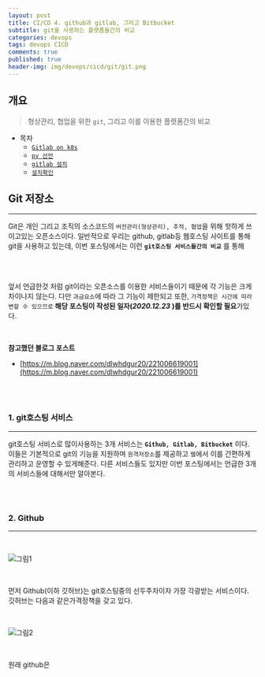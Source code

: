 ```yaml
---
layout: post
title: CI/CD 4. github과 gitlab, 그리고 Bitbucket
subtitle: git을 사용하는 플랫폼들간의 비교
categories: devops
tags: devops CICD
comments: true
published: true
header-img: img/devops/cicd/git/git.png
---
```


## 개요
> 형상관리, 협업을 위한 `git`, 그리고 이를 이용한 플랫폼간의 비교
  
- 목차
	- [`Gitlab on k8s`](#h2-idgitlab-on-k8s-342gitlab-on-k8sh2)
	- [`pv 선언`](#1-persistent-volume퍼시스턴트-볼륨-선언)
	- [`gitlab 설치`](#2-gitlab-설치)
	- [`설치확인`](#3-정상-설치-확인)
  
## Git 저장소
---
Git은 개인 그리고 조직의 소스코드의 `버전관리(형상관리), 추적, 협업`을 위해 핫하게 쓰이고있는 오픈소스이다. 일반적으로 우리는 github, gitlab등 웹호스팅 사이트를 통해 git을 사용하고 있는데, 이번 포스팅에서는 이런 **`git호스팅 서비스들간의 비교`** 를 통해 

<br><br>

앞서 언급한것 처럼 git이라는 오픈소스를 이용한 서비스들이기 때문에 각 기능은 크게 차이나지 않는다. 다만 `과금요소`에 따라 그 기능이 제한되고 또한, `가격정책은 시간에 따라 변할 수 있으므로` **해당 포스팅이 작성된 일자(_2020.12.23_ )를 반드시 확인할 필요**가있다.

<br>

**참고했던 블로그 포스트**

-   [https://m.blog.naver.com/dlwhdgur20/221006619001](https://m.blog.naver.com/dlwhdgur20/221006619001)


<br><br>


### **1. git호스팅 서비스**
---

git호스팅 서비스로 많이사용하는 3개 서비스는 **`Github, Gitlab, Bitbucket`** 이다. 이들은 기본적으로 git의 기능을 지원하며 `원격저장소`를 제공하고 `웹`에서 이를 간편하게 관리하고 운영할 수 있게해준다. 다른 서비스들도 있지만 이번 포스팅에서는 언급한 3개의 서비스들에 대해서만 알아본다.


<br><br>


### **2. Github**
---

<br>

![그림1](https://cdn.jsdelivr.net/gh/zunoxi/zunoxi.github.io/assets/img/devops/cicd/git/1.png)

<br>

먼저 Github(이하 깃허브)는 git호스팅중의 선두주자이자 가장 각광받는 서비스이다. 깃허브는 다음과 같은가격정책을 갖고 있다.

<br>

![그림2](https://cdn.jsdelivr.net/gh/zunoxi/zunoxi.github.io/assets/img/devops/cicd/git/4.png)

<br>

원래 github은 